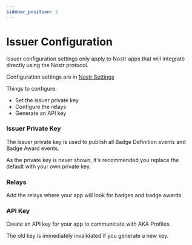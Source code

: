 ```yaml
---
sidebar_position: 2
---
```


# Issuer Configuration

Issuer configuration settings only apply to Nostr apps that will integrate directly using the Nostr protocol.

Configuration settings are in [Nostr Settings](https://app.akaprofiles.com/creator/developer/keypair)

Things to configure:

- Set the issuer private key
- Configure the relays
- Generate an API key

### Issuer Private Key

The issuer private key is used to publish all Badge Definition events and Badge Award events.

As the private key is never shown, it's recommended you replace the default with your own private key.

### Relays

Add the relays where your app will look for badges and badge awards.

### API Key

Create an API key for your app to communicate with AKA Profiles.

The old key is immediately invalidated if you generate a new key.
